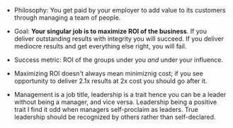 * Philosophy: You get paid by your employer to add value to its customers through managing a team of people.
* Goal: __Your singular job is to maximize ROI of the business__. If you deliver outstanding results with integrity you will succeed. If you deliver mediocre results and get everything else right, you will fail. 
* Success metric: ROI of the groups under you _and_ under your influence.

* Maximizing ROI doesn't always mean minimiznig cost; if you see opportunity to deliver 2.1x results at 2x cost you should go after it.

* Management is a job title, leadership is a trait hence you can be a leader without being a manager, and vice versa. Leadership being a positive trait I find it odd when managers self-proclaim as leaders. True leadership should be recognized by others rather than self-declared.


